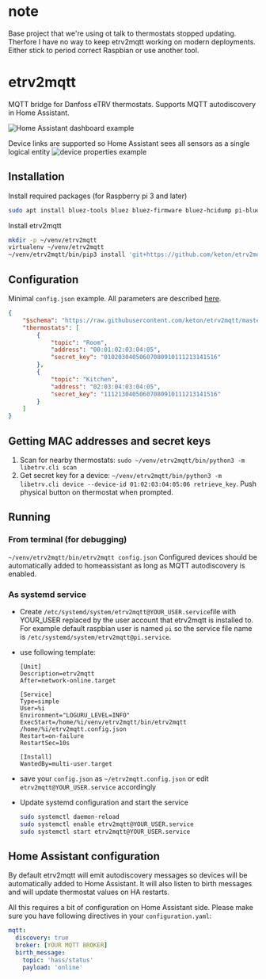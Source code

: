 # note

Base project that we're using ot talk to thermostats stopped updating. Therfore I have no way to keep etrv2mqtt working on modern deployments. Either stick to period correct Raspbian or use another tool.

# etrv2mqtt
MQTT bridge for Danfoss eTRV thermostats. Supports MQTT autodiscovery in Home Assistant.

![Home Assistant dashboard example](docs/example.png)

Device links are supported so Home Assistant sees all sensors as a single logical entity
![device properties example](docs/device_properties.png)

## Installation
Install required packages (for Raspberry pi 3 and later)
```sh
sudo apt install bluez-tools bluez bluez-firmware bluez-hcidump pi-bluetooth
```

Install etrv2mqtt
```sh
mkdir -p ~/venv/etrv2mqtt
virtualenv ~/venv/etrv2mqtt
~/venv/etrv2mqtt/bin/pip3 install 'git+https://github.com/keton/etrv2mqtt.git'
```

## Configuration
Minimal `config.json` example. All parameters are described [here](docs/config_json.md).
```json
{
    "$schema": "https://raw.githubusercontent.com/keton/etrv2mqtt/master/etrv2mqtt/schemas/config.schema.json",
    "thermostats": [
        {
            "topic": "Room",
            "address": "00:01:02:03:04:05",
            "secret_key": "01020304050607080910111213141516"
        },
        {
            "topic": "Kitchen",
            "address": "02:03:04:03:04:05",
            "secret_key": "11121304050607080910111213141516"
        }
    ]
}
```

## Getting MAC addresses and secret keys
1. Scan for nearby thermostats: `sudo ~/venv/etrv2mqtt/bin/python3 -m libetrv.cli scan` 
2. Get secret key for a device: `~/venv/etrv2mqtt/bin/python3 -m libetrv.cli device --device-id 01:02:03:04:05:06 retrieve_key`. Push physical button on thermostat when prompted.

## Running
### From terminal (for debugging)
`~/venv/etrv2mqtt/bin/etrv2mqtt config.json` 
Configured devices should be automatically added to homeassistant as long as MQTT autodiscovery is enabled.

### As systemd service
* Create `/etc/systemd/system/etrv2mqtt@YOUR_USER.service`file with YOUR_USER replaced by the user account that etrv2mqtt is installed to. For example default raspbian user is named `pi` so the service file name is `/etc/systemd/system/etrv2mqtt@pi.service`.
* use following template:

    ```
    [Unit]
    Description=etrv2mqtt
    After=network-online.target

    [Service]
    Type=simple
    User=%i
    Environment="LOGURU_LEVEL=INFO"
    ExecStart=/home/%i/venv/etrv2mqtt/bin/etrv2mqtt /home/%i/etrv2mqtt.config.json
    Restart=on-failure
    RestartSec=10s

    [Install]
    WantedBy=multi-user.target
    ```
* save your `config.json` as `~/etrv2mqtt.config.json` or edit `etrv2mqtt@YOUR_USER.service` accordingly
* Update systemd configuration and start the service
    ```sh
    sudo systemctl daemon-reload
    sudo systemctl enable etrv2mqtt@YOUR_USER.service
    sudo systemctl start etrv2mqtt@YOUR_USER.service
    ```
## Home Assistant configuration

By default etrv2mqtt will emit autodiscovery messages so devices will be automatically added to Home Assistant. 
It will also listen to birth messages and will update thermostat values on HA restarts. 

All this requires a bit of configuration on Home Assistant side. Please make sure you have following directives in your `configuration.yaml`:
```yaml
mqtt:
  discovery: true
  broker: [YOUR MQTT BROKER]
  birth_message:
    topic: 'hass/status'
    payload: 'online'
```
